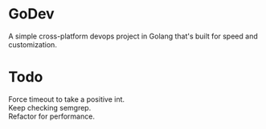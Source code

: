 # GoDev
A simple cross-platform devops project in Golang that's built for speed and customization.

# Todo
Force timeout to take a positive int.<br>
Keep checking semgrep.<br>
Refactor for performance.<br>
